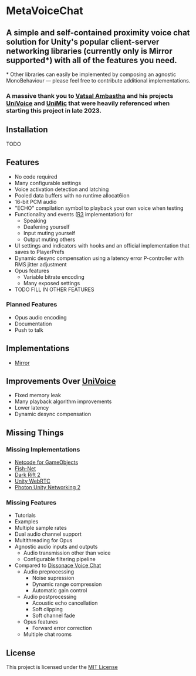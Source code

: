 # MetaVoiceChat
 
## A simple and self-contained proximity voice chat solution for Unity's popular client-server networking libraries (currently only is Mirror supported*) with all of the features you need.
&ast; Other libraries can easily be implemented by composing an agnostic MonoBehaviour — please feel free to contribute additional implementations.

### A massive thank you to [Vatsal Ambastha](https://github.com/adrenak) and his projects [UniVoice](https://github.com/adrenak/univoice) and [UniMic](https://github.com/adrenak/unimic) that were heavily referenced when starting this project in late 2023.

## Installation
TODO

## Features
- No code required
- Many configurable settings
- Voice activation detection and latching
- Pooled data buffers with no runtime allocat6ion
- 16-bit PCM audio
- "ECHO" compilation symbol to playback your own voice when testing
- Functionality and events ([R3](https://github.com/Cysharp/R3) implementation) for
    - Speaking
    - Deafening yourself
    - Input muting yourself
    - Output muting others
- UI settings and indicators with hooks and an official implementation that saves to PlayerPrefs
- Dynamic desync compensation using a latency error P-controller with RMS jitter adjustment
- Opus features
    - Variable bitrate encoding
    - Many exposed settings
- TODO FILL IN OTHER FEATURES

### Planned Features
- Opus audio encoding
- Documentation
- Push to talk

## Implementations
- [Mirror](https://github.com/MirrorNetworking/Mirror)

## Improvements Over [UniVoice](https://github.com/adrenak/univoice)
- Fixed memory leak
- Many playback algorithm improvements
- Lower latency
- Dynamic desync compensation

## Missing Things

### Missing Implementations
- [Netcode for GameObjects](https://docs-multiplayer.unity3d.com/netcode/current/about/)
- [Fish-Net](https://fish-networking.gitbook.io/docs)
- [Dark Rift 2](https://github.com/DarkRiftNetworking/DarkRift)
- [Unity WebRTC](https://github.com/Unity-Technologies/com.unity.webrtc)
- [Photon Unity Networking 2](https://www.photonengine.com/pun)

### Missing Features
- Tutorials
- Examples
- Multiple sample rates
- Dual audio channel support
- Multithreading for Opus
- Agnostic audio inputs and outputs
    - Audio transmission other than voice
    - Configurable filtering pipeline
- Compared to [Dissonace Voice Chat](https://assetstore.unity.com/packages/tools/audio/dissonance-voice-chat-70078)
    - Audio preprocessing
        - Noise supression
        - Dynamic range compression
        - Automatic gain control
    - Audio postprocessing
        - Acoustic echo cancellation
        - Soft clipping
        - Soft channel fade
    - Opus features
        - Forward error correction
    - Multiple chat rooms

## License
This project is licensed under the [MIT License](LICENSE)

